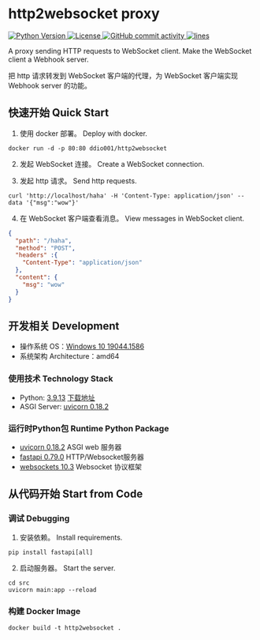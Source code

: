 # http2websocket proxy

[![Python Version](https://img.shields.io/badge/python-3.9.13-blue)
![License](https://img.shields.io/github/license/AkagiYui/http2websocket)
![GitHub commit activity](https://img.shields.io/github/commit-activity/m/AkagiYui/http2websocket)
![lines](https://img.shields.io/tokei/lines/github/AkagiYui/http2websocket)](https://github.com/AkagiYui/http2websocket)

A proxy sending HTTP requests to WebSocket client.
Make the WebSocket client a Webhook server.

把 http 请求转发到 WebSocket 客户端的代理，为 WebSocket 客户端实现 Webhook server 的功能。

## 快速开始 Quick Start

1. 使用 docker 部署。 Deploy with docker.

```shell
docker run -d -p 80:80 ddio001/http2websocket
```

2. 发起 WebSocket 连接。 Create a WebSocket connection.

3. 发起 http 请求。 Send http requests.

```shell
curl 'http://localhost/haha' -H 'Content-Type: application/json' --data '{"msg":"wow"}'
```

4. 在 WebSocket 客户端查看消息。 View messages in WebSocket client.

```json
{
  "path": "/haha",
  "method": "POST",
  "headers" :{
    "Content-Type": "application/json"
  },
  "content": {
    "msg": "wow"
  }
}
```

## 开发相关 Development

- 操作系统 OS：[Windows 10 19044.1586](https://www.microsoft.com/zh-cn/windows)
- 系统架构 Architecture：amd64

### 使用技术 Technology Stack

- Python: [3.9.13](https://www.python.org/) [下载地址](https://www.python.org/downloads/release/python-3913/)
- ASGI Server: [uvicorn 0.18.2](https://www.uvicorn.org/)

### 运行时Python包  Runtime Python Package

- [uvicorn 0.18.2](https://www.uvicorn.org/) ASGI web 服务器
- [fastapi 0.79.0](https://fastapi.tiangolo.com/zh/) HTTP/Websocket服务器
- [websockets 10.3](https://websockets.readthedocs.io/en/stable/) Websocket 协议框架

## 从代码开始 Start from Code

### 调试 Debugging

1. 安装依赖。 Install requirements.

```shell
pip install fastapi[all]
```

2. 启动服务器。 Start the server.

```shell
cd src
uvicorn main:app --reload
```

### 构建 Docker Image

```shell
docker build -t http2websocket .
```
